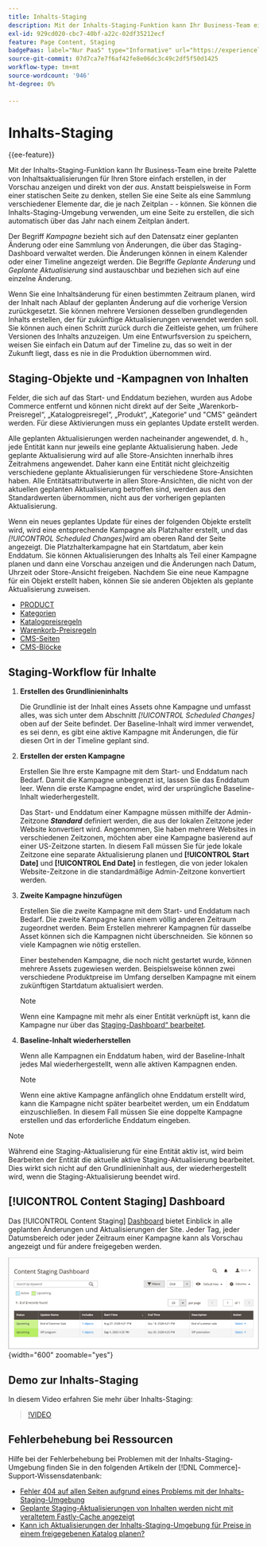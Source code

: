 ```yaml
---
title: Inhalts-Staging
description: Mit der Inhalts-Staging-Funktion kann Ihr Business-Team eine breite Palette von Inhaltsaktualisierungen für Ihren Store einfach erstellen, in der Vorschau anzeigen und direkt vom Administrator planen.
exl-id: 929cd020-cbc7-40bf-a22c-02df35212ecf
feature: Page Content, Staging
badgePaas: label="Nur PaaS" type="Informative" url="https://experienceleague.adobe.com/de/docs/commerce/user-guides/product-solutions" tooltip="Gilt nur für Adobe Commerce in Cloud-Projekten (von Adobe verwaltete PaaS-Infrastruktur) und lokale Projekte."
source-git-commit: 07d7ca7e7f6af42fe8e06dc3c49c2df5f50d1425
workflow-type: tm+mt
source-wordcount: '946'
ht-degree: 0%

---
```


# Inhalts-Staging

{{ee-feature}}

Mit der Inhalts-Staging-Funktion kann Ihr Business-Team eine breite Palette von Inhaltsaktualisierungen für Ihren Store einfach erstellen, in der Vorschau anzeigen und direkt von der _aus_. Anstatt beispielsweise in Form einer statischen Seite zu denken, stellen Sie eine Seite als eine Sammlung verschiedener Elemente dar, die je nach Zeitplan _-_ _-_ können. Sie können die Inhalts-Staging-Umgebung verwenden, um eine Seite zu erstellen, die sich automatisch über das Jahr nach einem Zeitplan ändert.

Der Begriff _Kampagne_ bezieht sich auf den Datensatz einer geplanten Änderung oder eine Sammlung von Änderungen, die über das Staging-Dashboard verwaltet werden. Die Änderungen können in einem Kalender oder einer Timeline angezeigt werden. Die Begriffe _Geplante Änderung_ und _Geplante Aktualisierung_ sind austauschbar und beziehen sich auf eine einzelne Änderung.

Wenn Sie eine Inhaltsänderung für einen bestimmten Zeitraum planen, wird der Inhalt nach Ablauf der geplanten Änderung auf die vorherige Version zurückgesetzt. Sie können mehrere Versionen desselben grundlegenden Inhalts erstellen, der für zukünftige Aktualisierungen verwendet werden soll. Sie können auch einen Schritt zurück durch die Zeitleiste gehen, um frühere Versionen des Inhalts anzuzeigen. Um eine Entwurfsversion zu speichern, weisen Sie einfach ein Datum auf der Timeline zu, das so weit in der Zukunft liegt, dass es nie in die Produktion übernommen wird.

## Staging-Objekte und -Kampagnen von Inhalten

Felder, die sich auf das Start- und Enddatum beziehen, wurden aus Adobe Commerce entfernt und können nicht direkt auf der Seite „Warenkorb-Preisregel“, „Katalogpreisregel“, „Produkt“, „Kategorie“ und &quot;CMS&quot; geändert werden. Für diese Aktivierungen muss ein geplantes Update erstellt werden.

Alle geplanten Aktualisierungen werden nacheinander angewendet, d. h., jede Entität kann nur jeweils eine geplante Aktualisierung haben. Jede geplante Aktualisierung wird auf alle Store-Ansichten innerhalb ihres Zeitrahmens angewendet. Daher kann eine Entität nicht gleichzeitig verschiedene geplante Aktualisierungen für verschiedene Store-Ansichten haben. Alle Entitätsattributwerte in allen Store-Ansichten, die nicht von der aktuellen geplanten Aktualisierung betroffen sind, werden aus den Standardwerten übernommen, nicht aus der vorherigen geplanten Aktualisierung.

Wenn ein neues geplantes Update für eines der folgenden Objekte erstellt wird, wird eine entsprechende Kampagne als Platzhalter erstellt, und das _[!UICONTROL Scheduled Changes]_&#x200B;wird am oberen Rand der Seite angezeigt. Die Platzhalterkampagne hat ein Startdatum, aber kein Enddatum. Sie können Aktualisierungen des Inhalts als Teil einer Kampagne planen und dann eine Vorschau anzeigen und die Änderungen nach Datum, Uhrzeit oder Store-Ansicht freigeben. Nachdem Sie eine neue Kampagne für ein Objekt erstellt haben, können Sie sie anderen Objekten als geplante Aktualisierung zuweisen.

- [PRODUCT](../catalog/product-scheduled-changes.md)
- [Kategorien](../catalog/category-scheduled-changes.md)
- [Katalogpreisregeln](../merchandising-promotions/price-rule-catalog-scheduled-changes.md)
- [Warenkorb-Preisregeln](../merchandising-promotions/price-rule-cart-scheduled-changes.md)
- [CMS-Seiten](pages-workspace.md#scheduled-changes)
- [CMS-Blöcke](blocks.md)

## Staging-Workflow für Inhalte

1. **Erstellen des Grundlinieninhalts**

   Die Grundlinie ist der Inhalt eines Assets ohne Kampagne und umfasst alles, was sich unter dem Abschnitt _[!UICONTROL Scheduled Changes]_&#x200B;oben auf der Seite befindet. Der Baseline-Inhalt wird immer verwendet, es sei denn, es gibt eine aktive Kampagne mit Änderungen, die für diesen Ort in der Timeline geplant sind.

1. **Erstellen der ersten Kampagne**

   Erstellen Sie Ihre erste Kampagne mit dem Start- und Enddatum nach Bedarf. Damit die Kampagne unbegrenzt ist, lassen Sie das Enddatum leer. Wenn die erste Kampagne endet, wird der ursprüngliche Baseline-Inhalt wiederhergestellt.

   Das Start- und Enddatum einer Kampagne müssen mithilfe der Admin-Zeitzone **_Standard_** definiert werden, die aus der lokalen Zeitzone jeder Website konvertiert wird. Angenommen, Sie haben mehrere Websites in verschiedenen Zeitzonen, möchten aber eine Kampagne basierend auf einer US-Zeitzone starten. In diesem Fall müssen Sie für jede lokale Zeitzone eine separate Aktualisierung planen und **[!UICONTROL Start Date]** und **[!UICONTROL End Date]** in festlegen, die von jeder lokalen Website-Zeitzone in die standardmäßige Admin-Zeitzone konvertiert werden.

1. **Zweite Kampagne hinzufügen**

   Erstellen Sie die zweite Kampagne mit dem Start- und Enddatum nach Bedarf. Die zweite Kampagne kann einem völlig anderen Zeitraum zugeordnet werden. Beim Erstellen mehrerer Kampagnen für dasselbe Asset können sich die Kampagnen nicht überschneiden. Sie können so viele Kampagnen wie nötig erstellen.

   Einer bestehenden Kampagne, die noch nicht gestartet wurde, können mehrere Assets zugewiesen werden. Beispielsweise können zwei verschiedene Produktpreise im Umfang derselben Kampagne mit einem zukünftigen Startdatum aktualisiert werden.

   >[!NOTE]
   >
   >Wenn eine Kampagne mit mehr als einer Entität verknüpft ist, kann die Kampagne nur über das [Staging-Dashboard“ bearbeitet &#x200B;](content-staging-dashboard.md).

1. **Baseline-Inhalt wiederherstellen**

   Wenn alle Kampagnen ein Enddatum haben, wird der Baseline-Inhalt jedes Mal wiederhergestellt, wenn alle aktiven Kampagnen enden.

   >[!NOTE]
   >
   >Wenn eine aktive Kampagne anfänglich ohne Enddatum erstellt wird, kann die Kampagne nicht später bearbeitet werden, um ein Enddatum einzuschließen. In diesem Fall müssen Sie eine doppelte Kampagne erstellen und das erforderliche Enddatum eingeben.

>[!NOTE]
>
>Während eine Staging-Aktualisierung für eine Entität aktiv ist, wird beim Bearbeiten der Entität die aktuelle aktive Staging-Aktualisierung bearbeitet. Dies wirkt sich nicht auf den Grundlinieninhalt aus, der wiederhergestellt wird, wenn die Staging-Aktualisierung beendet wird.

## [!UICONTROL Content Staging] Dashboard

Das [!UICONTROL Content Staging] [Dashboard](content-staging-dashboard.md) bietet Einblick in alle geplanten Änderungen und Aktualisierungen der Site. Jeder Tag, jeder Datumsbereich oder jeder Zeitraum einer Kampagne kann als Vorschau angezeigt und für andere freigegeben werden.

![Staging-Dashboard](./assets/content-staging-dashboard-grid.png){width="600" zoomable="yes"}

## Demo zur Inhalts-Staging

In diesem Video erfahren Sie mehr über Inhalts-Staging:

>[!VIDEO](https://video.tv.adobe.com/v/3411362?quality=12&learn=on&captions=ger)

## Fehlerbehebung bei Ressourcen

Hilfe bei der Fehlerbehebung bei Problemen mit der Inhalts-Staging-Umgebung finden Sie in den folgenden Artikeln der [!DNL Commerce]-Support-Wissensdatenbank:

- [Fehler 404 auf allen Seiten aufgrund eines Problems mit der Inhalts-Staging-Umgebung](https://experienceleague.adobe.com/docs/commerce-knowledge-base/kb/troubleshooting/site-down-or-unresponsive/error-404-on-all-pages-due-to-content-staging-issue.html?lang=de)
- [Geplante Staging-Aktualisierungen von Inhalten werden nicht mit veraltetem Fastly-Cache angezeigt](https://experienceleague.adobe.com/docs/commerce-knowledge-base/kb/troubleshooting/miscellaneous/scheduled-content-staging-updates-not-displayed-with-stale-fastly-cache.html?lang=de)
- [Kann ich Aktualisierungen der Inhalts-Staging-Umgebung für Preise in einem freigegebenen Katalog planen?](https://experienceleague.adobe.com/docs/commerce-knowledge-base/kb/faq/can-i-schedule-content-staging-updates-for-prices-in-a-shared-catalog.html?lang=de)
